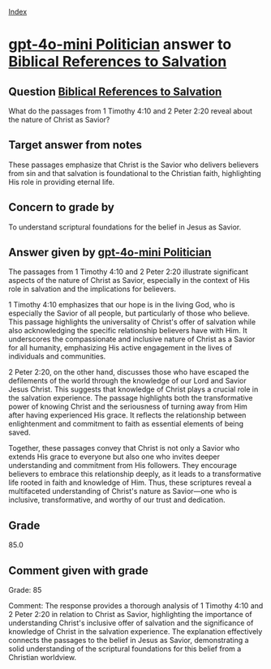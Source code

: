 
[Index](../../index.md)
# [gpt-4o-mini Politician](../../answering_models/gpt-4o-mini_Politician.md) answer to [Biblical References to Salvation](../../questions/Biblical_References_to_Salvation.md)

## Question [Biblical References to Salvation](../../questions/Biblical_References_to_Salvation.md)
What do the passages from 1 Timothy 4:10 and 2 Peter 2:20 reveal about the nature of Christ as Savior?

## Target answer from notes
These passages emphasize that Christ is the Savior who delivers believers from sin and that salvation is foundational to the Christian faith, highlighting His role in providing eternal life.

## Concern to grade by
To understand scriptural foundations for the belief in Jesus as Savior.

## Answer given by [gpt-4o-mini Politician](../../answering_models/gpt-4o-mini_Politician.md)
The passages from 1 Timothy 4:10 and 2 Peter 2:20 illustrate significant aspects of the nature of Christ as Savior, especially in the context of His role in salvation and the implications for believers.

1 Timothy 4:10 emphasizes that our hope is in the living God, who is especially the Savior of all people, but particularly of those who believe. This passage highlights the universality of Christ's offer of salvation while also acknowledging the specific relationship believers have with Him. It underscores the compassionate and inclusive nature of Christ as a Savior for all humanity, emphasizing His active engagement in the lives of individuals and communities.

2 Peter 2:20, on the other hand, discusses those who have escaped the defilements of the world through the knowledge of our Lord and Savior Jesus Christ. This suggests that knowledge of Christ plays a crucial role in the salvation experience. The passage highlights both the transformative power of knowing Christ and the seriousness of turning away from Him after having experienced His grace. It reflects the relationship between enlightenment and commitment to faith as essential elements of being saved.

Together, these passages convey that Christ is not only a Savior who extends His grace to everyone but also one who invites deeper understanding and commitment from His followers. They encourage believers to embrace this relationship deeply, as it leads to a transformative life rooted in faith and knowledge of Him. Thus, these scriptures reveal a multifaceted understanding of Christ's nature as Savior—one who is inclusive, transformative, and worthy of our trust and dedication.

## Grade
85.0

## Comment given with grade
Grade: 85

Comment: The response provides a thorough analysis of 1 Timothy 4:10 and 2 Peter 2:20 in relation to Christ as Savior, highlighting the importance of understanding Christ's inclusive offer of salvation and the significance of knowledge of Christ in the salvation experience. The explanation effectively connects the passages to the belief in Jesus as Savior, demonstrating a solid understanding of the scriptural foundations for this belief from a Christian worldview.
